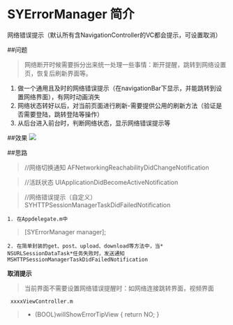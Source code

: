 # SYErrorManager 简介
网络错误提示（默认所有含NavigationController的VC都会提示，可设置取消）

##问题
> 网络断开时候需要拆分出来统一处理一些事情：断开提醒，跳转到网络设置页，恢复后刷新界面等。


1. 做一个通用且及时的网络错误提示（在navigationBar下显示，并能跳转到设置网络界面），有网时动画消失
2. 网络状态转好以后，对当前页面进行刷新-需要提供公用的刷新方法（验证是否需要登陆，跳转登陆等操作）
3. 从后台进入前台时，判断网络状态，显示网络错误提示等

##效果
![](/Users/junlv/Desktop/777.gif)

##思路

> //网络切换通知
AFNetworkingReachabilityDidChangeNotification

> //活跃状态
UIApplicationDidBecomeActiveNotification

> //网络错误提示（自定义）
SYHTTPSessionManagerTaskDidFailedNotification


`1. 在Appdelegate.m中`

> [SYErrorManager manager];

`2. 在简单封装的get、post、upload、download等方法中，当* NSURLSessionDataTask*任务失败时，发送通知MSHTTPSessionManagerTaskDidFailedNotification`


**取消提示**
> 当前界面不需要设置网络错误提醒时：如网络连接跳转界面，视频界面

` xxxxViewController.m`
>  - (BOOL)willShowErrorTipView {
	return NO;
}




